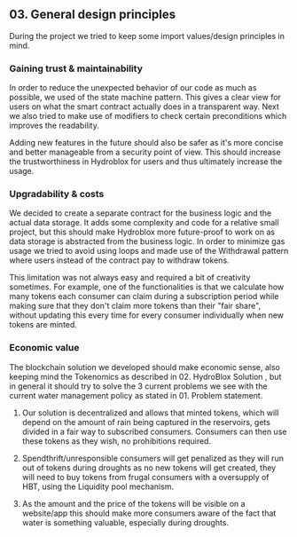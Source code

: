 ## 03. General design principles

During the project we tried to keep some import values/design principles in mind.

### Gaining trust & maintainability
In order to reduce the unexpected behavior of our code as much as possible, we used of the state machine pattern. This gives a clear view for users on what the smart contract actually does in a transparent way. Next we also tried to make use of modifiers to check certain preconditions which improves the readability.

Adding new features in the future should also be safer as it's more concise and better manageable from a security point of view. This should increase the trustworthiness in Hydroblox for users and thus ultimately increase the usage.

### Upgradability & costs
We decided to create a separate contract for the business logic and the actual data storage. It adds some complexity and code for a relative small project, but this should make Hydroblox more future-proof to work on as data storage is abstracted from the business logic. In order to minimize gas usage we tried to avoid using loops and made use of the Withdrawal pattern where users instead of the contract pay to withdraw tokens.

This limitation was not always easy and required a bit of creativity sometimes. For example, one of the functionalities is that we calculate how many tokens each consumer can claim during a subscription period while making sure that they don't claim more tokens than their "fair share", without updating this every time for every consumer individually when new tokens are minted.

### Economic value
The blockchain solution we developed should make economic sense, also keeping mind the Tokenomics as described in 02. HydroBlox Solution , but in general it should try to solve the 3 current problems we see with the current water management policy as stated in 01. Problem statement.

1. Our solution is decentralized and allows that minted tokens, which will depend on the amount of rain being captured in the reservoirs, gets divided in a fair way to subscribed consumers. Consumers can then use these tokens as they wish, no prohibitions required.
  
2. Spendthrift/unresponsible consumers will get penalized as they will run out of tokens during droughts as no new tokens will get created, they will need to buy tokens from frugal consumers with a oversupply of HBT, using the Liquidity pool mechanism.
  
3. As the amount and the price of the tokens will be visible on a website/app this should make more consumers aware of the fact that water is something valuable, especially during droughts.
